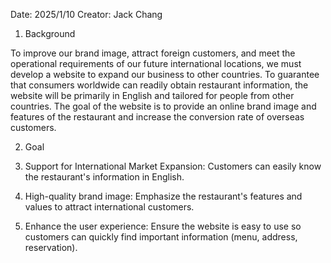 Date: 2025/1/10
Creator: Jack Chang

1. Background

To improve our brand image, attract foreign customers, and meet the operational requirements of our future international locations, we must develop a website to expand our business to other countries. To guarantee that consumers worldwide can readily obtain restaurant information, the website will be primarily in English and tailored for people from other countries. The goal of the website is to provide an online brand image and features of the restaurant and increase the conversion rate of overseas customers.

2. Goal

  1. Support for International Market Expansion: Customers can easily know the restaurant's information in English.
  2. High-quality brand image: Emphasize the restaurant's features and values to attract international customers.
  3. Enhance the user experience: Ensure the website is easy to use so customers can quickly find important information (menu, address, reservation).
